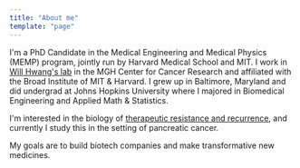```yaml
---
title: "About me"
template: "page"
---
```


I'm a PhD Candidate in the Medical Engineering and Medical Physics (MEMP) program, jointly run by Harvard Medical School and MIT. I work in [Will Hwang's lab](https://www.whwanglab.org/) in the MGH Center for Cancer Research and affiliated with the Broad Institute of MIT & Harvard. I grew up in Baltimore, Maryland and did undergrad at Johns Hopkins University where I majored in Biomedical Engineering and Applied Math & Statistics. 

I'm interested in the biology of [therapeutic resistance and recurrence](https://www.dennisgong.com/blog/lab/), and currently I study this in the setting of pancreatic cancer.

My goals are to build biotech companies and make transformative new medicines. 